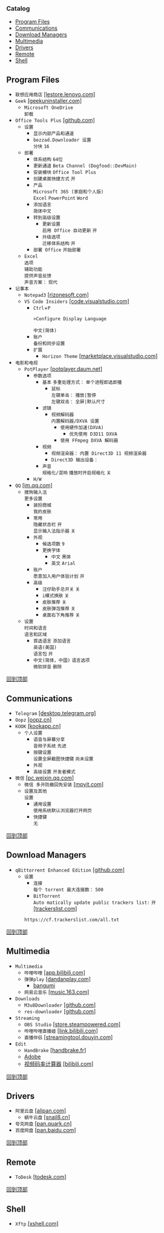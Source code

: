 ### Catalog
- [Program Files](#program-files)
- [Communications](#communications)
- [Download Managers](#download-managers)
- [Multimedia](#multimedia)
- [Drivers](#drivers)
- [Remote](#remote)
- [Shell]()
## Program Files
* `联想应用商店` [[lestore.lenovo.com]](https://lestore.lenovo.com/)
* `Geek` [[geekuninstaller.com]](https://geekuninstaller.com/)
  * `Microsoft OneDrive`  
`卸载`
* `Office Tools Plus` [[github.com]](https://github.com/YerongAI/Office-Tool/releases/)
  * `设置`  
    * `显示内部产品和通道`
    * `bezzad.Downloader 设置`  
`分块` `16`
  * `部署`
    * `体系结构` `64位`
    * `更新通道` `Beta Channel (Dogfood::DevMain)`
    * `安装模块` `Office Tool Plus`
    * `创建桌面快捷方式` `开`
    * `产品`  
`Microsoft 365 (家庭和个人版)`  
`Excel` `PowerPoint` `Word`
    * `添加语言`  
`简体中文`
    * `转到高级设置`
      * `更新设置`  
`启用 Office 自动更新` `开`
      * `升级选项`  
`迁移体系结构` `开`
    * `部署 Office` `开始部署`
  * `Excel`  
`选项`  
`辅助功能`  
`提供声音反馈`  
`声音方案：` `现代`
* `记事本`
  * `Notepad3` [[rizonesoft.com]](https://www.rizonesoft.com/downloads/notepad3/)
  * `VS Code Insiders` [[code.visualstudio.com]](https://code.visualstudio.com/)
    * `Ctrl`+`P`  
      ```
      >Configure Display Language
      ```
      `中文(简体)`
    * `账户`  
`备份和同步设置`
    * `扩展`
      * `Horizon Theme` [[marketplace.visualstudio.com]](https://marketplace.visualstudio.com/items?itemName=alexandernanberg.horizon-theme-vscode)
* `电影和电视`
  * `PotPlayer` [[potplayer.daum.net]](https://potplayer.daum.net/?lang=zh_CN)  
    * `参数选项`
      * `基本`
`多重处理方式：` `单个进程即选即播`
        * `鼠标`  
`左键单击：` `播放|暂停`  
`左键双击：` `全屏|默认尺寸`
      * `滤镜`
        * `视频解码器`  
`内置解码器/DXVA 设置`
          * `使用硬件加速(DXVA)`  
            * `优先使用 D3D11 DXVA`  
          * `使用 FFmpeg DXVA 解码器`
      * `视频`  
        * `视频渲染器：` `内置 Direct3D 11 视频渲染器`  
        * `Direct3D 输出设备：`
      * `声音`  
`规格化/混响`
`播放时开启规格化` `关`
    * `H/W`
* `QQ` [[im.qq.com]](https://im.qq.com/pcqq/index.shtml)
  * `搜狗输入法`  
`更多设置`
    * `装扮商城`  
`我的皮肤`
    * `常用`  
`隐藏状态栏` `开`  
`显示输入法指示器` `关`
    * `外观`
      * `候选项数` `9`
      * `更换字体`
        * `中文` `黑体`
        * `英文` `Arial`
    * `账户`  
`愿意加入用户体验计划` `开`
    * `高级`  
      * `汪仔助手总开关` `关`
      * `i模式换肤` `关`
      * `皮肤推荐` `关`
      * `皮肤弹泡推荐` `关`
      * `桌面右下角推荐` `关`
  * `设置`  
`时间和语言`  
`语言和区域`  
    * `首选语言` `添加语言`  
`英语(美国)`  
`语言包` `开`
    * `中文(简体，中国)` `语言选项`  
`微软拼音` `删除`

[回到顶部](#catalog)
## Communications
* `Telegram` [[desktop.telegram.org]](https://desktop.telegram.org/)
* `Oopz` [[oopz.cn]](https://oopz.cn/)
* `KOOK` [[kookapp.cn]](https://www.kookapp.cn/)
  * `个人设置`
    * `语音与屏幕分享`  
`音频子系统` `先进`
    * `按键设置`  
`设置全屏截图快捷键` `尚未设置`
    * `外观`
    * `高级设置` `开发者模式`
* `微信` [[pc.weixin.qq.com]](https://pc.weixin.qq.com/)
  * `微信 多开防撤回免安装` [[mpyit.com]](https://mpyit.com/wechat.html)
  * `设置及其他`  
`设置`
    * `通用设置`  
`使用系统默认浏览器打开网页`
    * `快捷键`  
`无`

[回到顶部](#catalog)
## Download Managers
* `qBittorrent Enhanced Edition` [[github.com]](https://github.com/c0re100/qBittorrent-Enhanced-Edition/releases)
  * `设置`
    * `连接`  
`每个 torrent 最大连接数：` `500`
    * `BitTorrent`  
`Auto matically update public trackers list:` `开` [[trackerslist.com]](https://trackerslist.com/#/zh)
    ```
    https://cf.trackerslist.com/all.txt
    ```

[回到顶部](#catalog)
## Multimedia
* `Multimedia`
  * `哔哩哔哩` [[app.bilibili.com]](https://app.bilibili.com/)
  * `弹弹play` [[dandanplay.com]](https://www.dandanplay.com/)
    * [bangumi](/windows/program-files/bangumi.md)
  * `网易云音乐` [[music.163.com]](https://music.163.com/#/download)
* `Downloads`
  * `M3u8Downloader` [[github.com]](https://github.com/Harlan-H/M3u8Downloader_H/releases)
  * `res-downloader` [[github.com]](https://github.com/putyy/res-downloader/releases)
* `Streaming`
  * `OBS Studio` [[store.steampowered.com]](https://store.steampowered.com/app/1905180/OBS_Studio/)
  * `哔哩哔哩直播姬` [[link.bilibili.com]](https://link.bilibili.com/p/eden/download#/web)
  * `直播伴侣` [[streamingtool.douyin.com]](https://streamingtool.douyin.com/)
* `Edit`
  * `HandBrake` [[handbrake.fr]](https://handbrake.fr/)
  * [Adobe](/windows/program-files/adobe.md)
  * [视频码率计算器](/windows/program-files/码率计算器.html) [[bilibili.com]](https://www.bilibili.com/video/BV1Np4y197nb/?vd_source=85eeb932842b5b15ade257caaa4a9ba8)

[回到顶部](#catalog)
## Drivers
* `阿里云盘` [[alipan.com]](https://www.alipan.com/)
  * `蜗牛云盘` [[snail8.cn]](https://snail8.cn/html/index.html)
* `夸克网盘` [[pan.quark.cn]](https://pan.quark.cn/list#/list/all)
* `百度网盘` [[pan.baidu.com]](https://pan.baidu.com/download#win)

[回到顶部](#catalog)
## Remote
* `ToDesk` [[todesk.com]](https://www.todesk.com/)

[回到顶部](#catalog)
## Shell
* `Xftp` [[xshell.com]](https://www.xshell.com/zh/version-8-open-beta/)